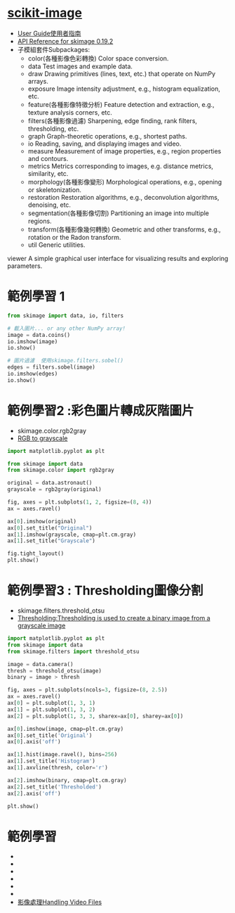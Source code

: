 # [scikit-image](https://scikit-image.org/docs/stable/api/skimage.html)
- [User Guide使用者指南](https://scikit-image.org/docs/stable/user_guide.html)
- [API Reference for skimage 0.19.2](https://scikit-image.org/docs/stable/api/api.html)
- 子模組套件Subpackages:
  - color(各種影像色彩轉換)   Color space conversion.
  - data    Test images and example data.
  - draw    Drawing primitives (lines, text, etc.) that operate on NumPy arrays.
  - exposure  Image intensity adjustment, e.g., histogram equalization, etc.
  - feature(各種影像特徵分析)  Feature detection and extraction, e.g., texture analysis corners, etc.
  - filters(各種影像過濾)   Sharpening, edge finding, rank filters, thresholding, etc.
  - graph  Graph-theoretic operations, e.g., shortest paths.
  - io  Reading, saving, and displaying images and video.
  - measure  Measurement of image properties, e.g., region properties and contours.
  - metrics  Metrics corresponding to images, e.g. distance metrics, similarity, etc.
  - morphology(各種影像變形)  Morphological operations, e.g., opening or skeletonization.
  - restoration  Restoration algorithms, e.g., deconvolution algorithms, denoising, etc.
  - segmentation(各種影像切割) Partitioning an image into multiple regions.
  - transform(各種影像幾何轉換)  Geometric and other transforms, e.g., rotation or the Radon transform.
  - util Generic utilities.

viewer
A simple graphical user interface for visualizing results and exploring parameters.

# 範例學習 1
```python
from skimage import data, io, filters

# 載入圖片... or any other NumPy array!
image = data.coins()
io.imshow(image)
io.show()

# 圖片過濾  使用skimage.filters.sobel()
edges = filters.sobel(image)
io.imshow(edges)
io.show()
```
# 範例學習2 :彩色圖片轉成灰階圖片
- skimage.color.rgb2gray
- [RGB to grayscale](https://scikit-image.org/docs/stable/auto_examples/color_exposure/plot_rgb_to_gray.html#sphx-glr-auto-examples-color-exposure-plot-rgb-to-gray-py)
```python
import matplotlib.pyplot as plt

from skimage import data
from skimage.color import rgb2gray

original = data.astronaut()
grayscale = rgb2gray(original)

fig, axes = plt.subplots(1, 2, figsize=(8, 4))
ax = axes.ravel()

ax[0].imshow(original)
ax[0].set_title("Original")
ax[1].imshow(grayscale, cmap=plt.cm.gray)
ax[1].set_title("Grayscale")

fig.tight_layout()
plt.show()
```
# 範例學習3 : Thresholding圖像分割
- skimage.filters.threshold_otsu
- [Thresholding:Thresholding is used to create a binary image from a grayscale image](https://scikit-image.org/docs/stable/auto_examples/segmentation/plot_thresholding.html#sphx-glr-auto-examples-segmentation-plot-thresholding-py)
```python
import matplotlib.pyplot as plt
from skimage import data
from skimage.filters import threshold_otsu

image = data.camera()
thresh = threshold_otsu(image)
binary = image > thresh

fig, axes = plt.subplots(ncols=3, figsize=(8, 2.5))
ax = axes.ravel()
ax[0] = plt.subplot(1, 3, 1)
ax[1] = plt.subplot(1, 3, 2)
ax[2] = plt.subplot(1, 3, 3, sharex=ax[0], sharey=ax[0])

ax[0].imshow(image, cmap=plt.cm.gray)
ax[0].set_title('Original')
ax[0].axis('off')

ax[1].hist(image.ravel(), bins=256)
ax[1].set_title('Histogram')
ax[1].axvline(thresh, color='r')

ax[2].imshow(binary, cmap=plt.cm.gray)
ax[2].set_title('Thresholded')
ax[2].axis('off')

plt.show()
```
# 範例學習

- []()
- []()
- []()
- []()
- []()
- []()
- [影像處理Handling Video Files](https://scikit-image.org/docs/stable/user_guide/video.html#moviepy)
